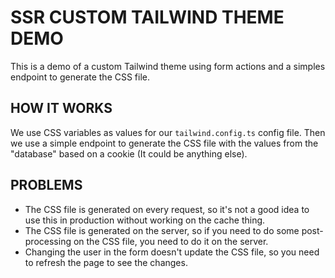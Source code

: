 # SSR CUSTOM TAILWIND THEME DEMO

This is a demo of a custom Tailwind theme using form actions and a simples endpoint to generate the CSS file.

## HOW IT WORKS

We use CSS variables as values for our `tailwind.config.ts` config file. Then we use a simple endpoint to generate the CSS file with the values from the "database" based on a cookie (It could be anything else).

## PROBLEMS

- The CSS file is generated on every request, so it's not a good idea to use this in production without working on the cache thing.
- The CSS file is generated on the server, so if you need to do some post-processing on the CSS file, you need to do it on the server.
- Changing the user in the form doesn't update the CSS file, so you need to refresh the page to see the changes.
